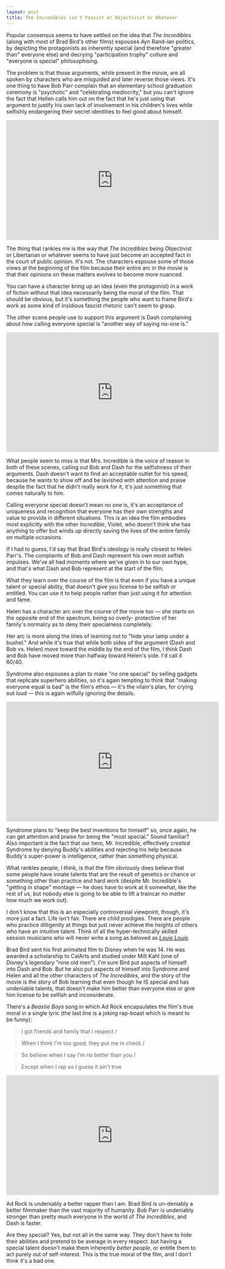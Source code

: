 ```yaml
---
layout: post
title: The Incredibles isn't Fascist or Objectivist or Whatever
---
```


Popular consensus seems to have settled on the idea that 
*The Incredibles* (along with most of Brad Bird's other films) 
espouses Ayn Rand-ian politics, by depicting the protagonists 
as inherently special (and therefore "greater than" everyone else) 
and decrying "participation trophy" culture and "everyone is special" 
philosophising.

The problem is that those arguments, while present in the movie, 
are all spoken by characters who are misguided and later reverse 
those views. It's one thing to have Bob Parr complain that an 
elementary school graduation ceremony is "psychotic" and "celebrating 
mediocrity," but you can't ignore the fact that Hellen calls him out 
on the fact that he's just using that argument to justify his own 
lack of involvement in his children's lives while selfishly 
endangering their secret identities to feel good about himself. 

<iframe width="560" height="315" src="https://www.youtube.com/embed/p7c1HDUHlJo" frameborder="0" allowfullscreen></iframe>

The thing that rankles me is the way that *The Incredibles* being 
Objectivist or Libertarian or whatever seems to have just become 
an accepted fact in the court of public opinion. It's not. The 
characters espouse some of those views at the beginning of the film 
because their entire arc in the movie is that their opinions on these 
matters evolves to become more nuanced.

You can have a character bring up an idea (even the protagonist) in 
a work of fiction without that idea necessarily being the moral of 
the film. That should be obvious, but it's something the people who 
want to frame Bird's work as some kind of insidious fascist 
rhetoric can't seem to grasp. 

The other scene people use to support this argument is Dash 
complaining about how calling everyone special is "another way of 
saying no-one is." 

<iframe width="560" height="315" src="https://www.youtube.com/embed/1E9pKU_N15A" frameborder="0" allowfullscreen></iframe>

What people seem to miss is that Mrs. Incredible is the voice of 
reason in both of these scenes, calling out Bob and Dash for the 
selfishness of their arguments. Dash doesn't want to find an 
acceptable outlet for his speed, because he wants to show off 
and be lavished with attention and praise despite the fact that 
he didn't really work for it, it's just something that comes 
naturally to him. 

Calling everyone special doesn't mean no one is, it's an acceptance 
of uniqueness and recognition that everyone has their own strengths 
and value to provide in different situations. This is an idea the 
film embodies most explicitly with the other *Incredible*, Violet, 
who doesn't think she has anything to offer but winds up directly 
saving the lives of the entire family on multiple occasions. 

If I had to guess, I'd say that Brad Bird's ideology is really 
closest to Helen Parr's. The complaints of Bob and Dash represent 
his own most selfish impulses. We've all had moments where we've 
given in to our own hype, and that's what Dash and Bob represent at 
the start of the film. 

What they learn over the course of the film is 
that even if you have a unique talent or special ability, that 
doesn't give you license to be selfish or entitled. You can use it 
to help people rather than just using it for attention and fame. 

Helen has a character arc over the course of the movie too &mdash; 
she starts on the opposite end of the spectrum, being so overly- 
protective of her family's normalcy as to deny their specialness 
completely. 

Her arc is more along the lines of learning not to "hide your lamp 
under a bushel." And while it's true that while both sides of the 
argument (Dash and Bob vs. Helen) move toward the middle by the end 
of the film, I think Dash and Bob have moved more than halfway toward 
Helen's side. I'd call it 60/40. 

Syndrome also espouses a plan to make "no one special" by selling 
gadgets that replicate superhero abilities, so it's again tempting 
to think that "making everyone equal is bad" is the film's ethos 
&mdash; it's the vilain's plan, for crying out loud &mdash; 
this is again wilfully ignoring the details. 

<iframe width="560" height="315" src="https://www.youtube.com/embed/iRlh_w6uRds" frameborder="0" allowfullscreen></iframe>

Syndrome plans to "keep the best inventions for himself" so, once 
again, he can get attention and praise for being the "most special." 
Sound familiar? Also important is the fact that our hero, 
Mr. Incredible, effectively *created* Syndrome by denying Buddy's 
abilities and rejecting his help because Buddy's super-power is 
intelligence, rather than something physical. 

What rankles people, I think, is that the film obviously does believe 
that some people have innate talents that are the result of genetics 
or chance or something other than practice and hard work (despite 
Mr. Incredible's "getting in shape" montage &mdash; he does have to 
work at it somewhat, like the rest of us, but nobody else is going 
to be able to lift a traincar no matter how much we work out). 

I don't know that this is an especially controversial viewpoint, 
though, it's more just a fact. Life isn't fair.  There are child 
prodigies. There are people who practice dilligently at things but 
just never achieve the heights of others who have an intuitive 
talent. Think of all the hyper-technically skilled session musicians 
who will never write a song as beloved as 
*[Louie Louie](https://www.youtube.com/watch?v=qCzgK_DoKB4).* 

Brad Bird sent his first animated film to Disney when he was 14. 
He was awarded a scholarship to CalArts and studied under Milt Kahl 
(one of Disney's legendary "nine old men"). I'm sure Bird put aspects 
of himself into Dash and Bob. But he also put aspects of himself into 
Syndrome and Helen and all the other characters of *The Incredibles,* 
and the story of the movie is the story of Bob learning that even 
though he IS special and has undeniable talents, that doesn't make 
him better than everyone else or give him license to be selfish and 
inconsiderate. 

There's a *Beastie Boys* song in which Ad Rock encapsulates the film's 
true moral in a single lyric (the last line is a joking rap-boast
which is meant to be funny):

> I got friends and family that I respect / 

> When I think I'm too good, they put me in check / 

> So believe when I say I'm no better than you / 

> Except when I rap so I guess it ain't true 

<iframe width="560" height="315" src="https://www.youtube.com/embed/i-QadwBCqQw" frameborder="0" allowfullscreen></iframe>

Ad Rock is undeniably a better rapper than I am. Brad Bird is 
un-deniably a better filmmaker than the vast majority of humanity. 
Bob Parr is undeniably stronger than pretty much everyone in the 
world of *The Incredibles*, and Dash is faster. 

Are they special? Yes, but not all in the same way. They don't have 
to hide their abilities and pretend to be average in every respect. 
but having a special talent doesn't make them inherently 
*better people*, or entitle them to act purely out of self-interest. 
This is the true moral of the film, and I don't think it's a bad one. 